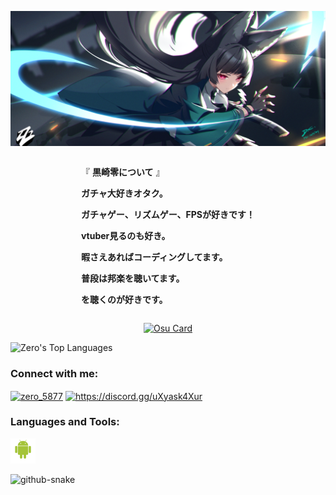 ![Header](./thumb-1920-1262561.png)

<div style="display: flex; flex-direction: column; align-items: center;">
  <div style="flex-grow: 1;">
    <p>『 <strong>黒崎零について</strong> 』</p>
    <p><strong>ガチャ大好きオタク。</strong></p>
    <p><strong>ガチャゲー、リズムゲー、FPSが好きです！</strong></p>
    <p><strong>vtuber見るのも好き。</strong></p>
    <p><strong>暇さえあればコーディングしてます。</strong></p>
    <p><strong>普段は邦楽を聴いてます。</strong></p>
    <p><strong>を聴くのが好きです。</strong></p>
  </div>
  <div style="margin-top: 1em;">
    <a href="https://osu-sig.vercel.app/card?user=Zero_5877&mode=std&lang=en&animation=true&hue=255&skills=true&cycleskillsstats=true&skillfigures=true">
      <img src="https://osu-sig.vercel.app/card?user=Zero_5877&mode=std&lang=en&animation=true&hue=255&skills=true&cycleskillsstats=true&skillfigures=true" alt="Osu Card" />
    </a>
  </div>
</div>

![Zero's Top Languages](https://github-readme-stats.vercel.app/api/top-langs/?username=AutumnVN&theme=vue-dark&show_icons=true&hide_border=true&layout=compact)

<h3 align="left">Connect with me:</h3>

<p align="left">
  <a href="https://kaggle.com/zero_5877" target="blank"><img align="center" src="https://raw.githubusercontent.com/rahuldkjain/github-profile-readme-generator/master/src/images/icons/Social/kaggle.svg" alt="zero_5877" height="30" width="40" /></a>
  <a href="https://discord.gg/https://discord.gg/uXyask4Xur" target="blank"><img align="center" src="https://raw.githubusercontent.com/rahuldkjain/github-profile-readme-generator/master/src/images/icons/Social/discord.svg" alt="https://discord.gg/uXyask4Xur" height="30" width="40" /></a>
</p>

<h3 align="left">Languages and Tools:</h3>

<p align="left">
  <a href="https://developer.android.com" target="_blank" rel="noreferrer"> <img src="https://raw.githubusercontent.com/devicons/devicon/master/icons/android/android-original-wordmark.svg" alt="android" width="40" height="40"/> </a>
  </p>

<picture>
  <source media="(prefers-color-scheme: dark)" srcset="snake.svg" />
  <img alt="github-snake" src="github-snake.svg" />
</picture>

